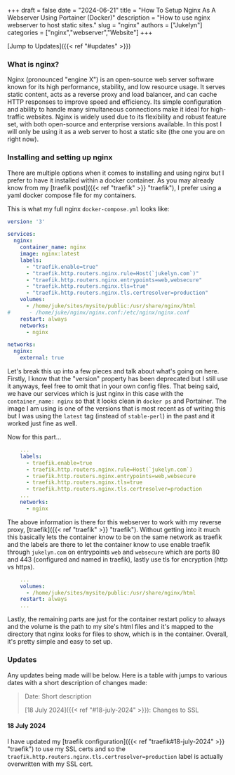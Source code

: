 +++
draft = false
date = "2024-06-21"
title = "How To Setup Nginx As A Webserver Using Portainer (Docker)"
description = "How to use nginx webserver to host static sites."
slug = "nginx"
authors = ["Jukelyn"]
categories = ["nginx","webserver","Website"]
+++

[Jump to Updates]({{< ref "#updates" >}})
### What is nginx?

Nginx (pronounced "engine X") is an open-source web server software known for its high performance, stability, and low resource usage. It serves static content, acts as a reverse proxy and load balancer, and can cache HTTP responses to improve speed and efficiency. Its simple configuration and ability to handle many simultaneous connections make it ideal for high-traffic websites. Nginx is widely used due to its flexibility and robust feature set, with both open-source and enterprise versions available. In this post I will only be using it as a web server to host a static site (the one you are on right now).

### Installing and setting up nginx

There are multiple options when it comes to installing and using nginx but I prefer to have it installed within a docker container. As you may already know from my [traefik post]({{< ref "traefik" >}} "traefik"), I prefer using a yaml docker compose file for my containers.

This is what my full nginx `docker-compose.yml` looks like:
```yaml
version: '3'

services:
  nginx:
    container_name: nginx
    image: nginx:latest
    labels:
      - "traefik.enable=true"
      - "traefik.http.routers.nginx.rule=Host(`jukelyn.com`)"
      - "traefik.http.routers.nginx.entrypoints=web,websecure"
      - "traefik.http.routers.nginx.tls=true"
      - "traefik.http.routers.nginx.tls.certresolver=production"
    volumes:
      - /home/juke/sites/mysite/public:/usr/share/nginx/html
#      - /home/juke/nginx/nginx.conf:/etc/nginx/nginx.conf
    restart: always
    networks:
      - nginx

networks:
  nginx:
    external: true
```
Let's break this up into a few pieces and talk about what's going on here. Firstly, I know that the "version" property has been deprecated but I still use it anyways, feel free to omit that in your own config files. That being said, we have our services which is just nginx in this case with the `container_name: nginx` so that it looks clean in `docker ps` and Portainer. The image I am using is one of the versions that is most recent as of writing this but I was using the `latest` tag (instead of `stable-perl`) in the past and it worked just fine as well.

Now for this part...
```yaml
    ...
    labels:
      - traefik.enable=true
      - traefik.http.routers.nginx.rule=Host(`jukelyn.com`)
      - traefik.http.routers.nginx.entrypoints=web,websecure
      - traefik.http.routers.nginx.tls=true
      - traefik.http.routers.nginx.tls.certresolver=production
    ...
    networks:
      - nginx
```
The above information is there for this webserver to work with my reverse proxy, [traefik]({{< ref "traefik" >}} "traefik"). Without getting into it much this basically lets the container know to be on the same network as traefik and the labels are there to let the container know to use enable traefik through `jukelyn.com` on entrypoints `web` and `websecure` which are ports 80 and 443 (configured and named in traefik), lastly use tls for encryption (http vs https).

```yaml
    ...
    volumes:
      - /home/juke/sites/mysite/public:/usr/share/nginx/html
    restart: always
    ...
```
Lastly, the remaining parts are just for the container restart policy to always and the volume is the path to my site's html files and it's mapped to the directory that nginx looks for files to show, which is in the container. Overall, it's pretty simple and easy to set up.

### Updates
Any updates being made will be below. Here is a table with jumps to various dates with a short description of changes made:

> Date: Short description
>
> [18 July 2024]({{< ref "#18-july-2024" >}}): Changes to SSL

#### 18 July 2024
I have updated my [traefik configuration]({{< ref "traefik#18-july-2024" >}} "traefik") to use my SSL certs and so the `traefik.http.routers.nginx.tls.certresolver=production` label is actually overwritten with my SSL cert. 